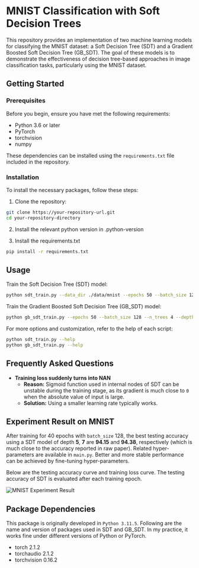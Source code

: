 # MNIST Classification with Soft Decision Trees

This repository provides an implementation of two machine learning models for classifying the MNIST dataset: a Soft Decision Tree (SDT) and a Gradient Boosted Soft Decision Tree (GB_SDT). The goal of these models is to demonstrate the effectiveness of decision tree-based approaches in image classification tasks, particularly using the MNIST dataset.

## Getting Started

### Prerequisites

Before you begin, ensure you have met the following requirements:

- Python 3.6 or later
- PyTorch
- torchvision
- numpy

These dependencies can be installed using the `requirements.txt` file included in the repository.

### Installation

To install the necessary packages, follow these steps:

1. Clone the repository:

```bash
git clone https://your-repository-url.git
cd your-repository-directory
```

2. Install the relevant python version in .python-version

3. Install the requirements.txt

```bash
pip install -r requirements.txt
```

## Usage

Train the Soft Decision Tree (SDT) model:

```bash
python sdt_train.py --data_dir ./data/mnist --epochs 50 --batch_size 128
```

Train the Gradient Boosted Soft Decision Tree (GB_SDT) model:

```bash
python gb_sdt_train.py --epochs 50 --batch_size 128 --n_trees 4 --depth 5
```

For more options and customization, refer to the help of each script:

```bash
python sdt_train.py --help
python gb_sdt_train.py --help
```

## Frequently Asked Questions

- **Training loss suddenly turns into NAN**
  - **Reason:** Sigmoid function used in internal nodes of SDT can be unstable during the training stage, as its gradient is much close to `0` when the absolute value of input is large.
  - **Solution:** Using a smaller learning rate typically works.

## Experiment Result on MNIST

After training for 40 epochs with `batch_size` 128, the best testing accuracy using a SDT model of depth **5**, **7** are **94.15** and **94.38**, respectively (which is much close to the accuracy reported in raw paper). Related hyper-parameters are available in `main.py`. Better and more stable performance can be achieved by fine-tuning hyper-parameters.

Below are the testing accuracy curve and training loss curve. The testing accuracy of SDT is evaluated after each training epoch.

![MNIST Experiment Result](./mnist_exp.png)

## Package Dependencies

This package is originally developed in `Python 3.11.5`. Following are the name and version of packages used in SDT and GB_SDT. In my practice, it works fine under different versions of Python or PyTorch.

- torch 2.1.2
- torchaudio 2.1.2
- torchvision 0.16.2
